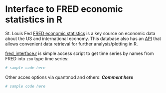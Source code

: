 Interface to FRED economic statistics in R 
==========================================

St. Louis Fed [FRED economic statistics](https://research.stlouisfed.org/fred2/) is a key source on economic data about the US and international economy. This database also has an [API](https://research.stlouisfed.org/docs/api/fred/) that allows convenient data retrieval for further analysis/plotting in R.

[fred_interface.r](fred_interface.r) is simple access script to get time series by names from FRED into ```zoo``` type time series:

```R
# sample code here
```

Other acces options via quantmod and others: ***Comment here*** 

```R
# sample code here
```

